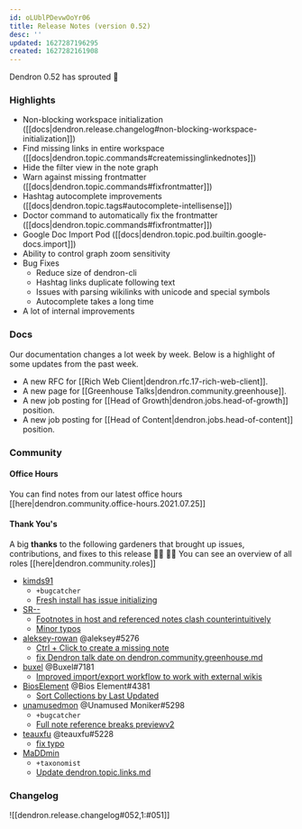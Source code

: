 ```yaml
---
id: oLUblPDevwOoYr06
title: Release Notes (version 0.52)
desc: ''
updated: 1627287196295
created: 1627282161908
---
```


Dendron 0.52 has sprouted  🌱

### Highlights
- Non-blocking workspace initialization ([[docs|dendron.release.changelog#non-blocking-workspace-initialization]])
- Find missing links in entire workspace  ([[docs|dendron.topic.commands#createmissinglinkednotes]])
- Hide the filter view in the note graph 
- Warn against missing frontmatter ([[docs|dendron.topic.commands#fixfrontmatter]])
- Hashtag autocomplete improvements ([[docs|dendron.topic.tags#autocomplete-intellisense]])
- Doctor command to automatically fix the frontmatter ([[docs|dendron.topic.commands#fixfrontmatter]])
- Google Doc Import Pod ([[docs|dendron.topic.pod.builtin.google-docs.import]])
- Ability to control graph zoom sensitivity 
- Bug Fixes
  - Reduce size of dendron-cli
  - Hashtag links duplicate following text
  - Issues with parsing wikilinks with unicode and special symbols
  - Autocomplete takes a long time
- A lot of internal improvements

### Docs
Our documentation changes a lot week by week. Below is a highlight of some updates from the past week.

- A new RFC for [[Rich Web Client|dendron.rfc.17-rich-web-client]].
- A new page for [[Greenhouse Talks|dendron.community.greenhouse]].
- A new job posting for [[Head of Growth|dendron.jobs.head-of-growth]] position.
- A new job posting for [[Head of Content|dendron.jobs.head-of-content]] position.

### Community

#### Office Hours
You can find notes from our latest office hours [[here|dendron.community.office-hours.2021.07.25]]

#### Thank You's

A big **thanks** to the following gardeners that brought up issues, contributions, and fixes to this release :man_farmer: :woman_farmer: 
You can see an overview of all roles [[here|dendron.community.roles]]

- [kimds91](https://github.com/kimds91)
  - `+bugcatcher`
  - [Fresh install has issue initializing](https://github.com/dendronhq/dendron/issues/1000)
- [SR--](https://github.com/SR--)
  - [Footnotes in host and referenced notes clash counterintuitively](https://github.com/dendronhq/dendron/issues/1001)
  - [Minor typos](https://github.com/dendronhq/dendron-site/pull/149)
- [aleksey-rowan](https://github.com/aleksey-rowan) @aleksey#5276
  - [Ctrl + Click to create a missing note](https://github.com/dendronhq/dendron/issues/1014)
  - [fix Dendron talk date on dendron.community.greenhouse.md](https://github.com/dendronhq/dendron-site/pull/147)
- [buxel](https://github.com/buxel) @Buxel#7181
  - [Improved import/export workflow to work with external wikis](https://github.com/dendronhq/dendron/issues/1020)
- [BiosElement](https://github.com/BiosElement) @Bios Element#4381
  - [Sort Collections by Last Updated](https://github.com/dendronhq/dendron/issues/1028)
- [unamusedmon](https://github.com/unamusedmon) @Unamused Moniker#5298
  - `+bugcatcher`
  - [Full note reference breaks previewv2](https://github.com/dendronhq/dendron/issues/1035)
- [teauxfu](https://github.com/teauxfu) @teauxfu#5228
  - [fix typo](https://github.com/dendronhq/dendron-site/pull/146)
- [MaDDmin](https://github.com/MaDDmin)
  - `+taxonomist`
  - [Update dendron.topic.links.md](https://github.com/dendronhq/dendron-site/pull/148)

### Changelog
![[dendron.release.changelog#052,1:#051]]